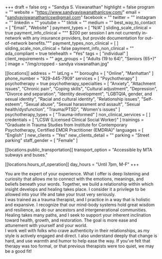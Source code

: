 +++
draft = false
org = "Sandya S. Viswanathan"
highlight = false
program = ""
website = "https://www.sandyaviswanathanlcsw.com/"
email = "sandyaviswanathanlcsw@gmail.com"
facebook = ""
twitter = ""
instagram = ""
linkedin = ""
youtube = ""
tiktok = ""
medium = ""
best_way_to_contact = [ "Email", "Website" ]
payment_types = [ "N/A" ]
sliding_scale_clinical = true
payment_info_clinical = """
$200 per session
I am not currently in-network with any insurance providers, but provide documentation for out-of-network benefits."""
payment_types_non_clinical = [ ]
sliding_scale_non_clinical = false
payment_info_non_clinical = ""
ada_compliant = true
telehealth = "Yes"
tags = [ "individual" ]
client_requirements = ""
age_groups = [ "Adults (19 to 64)", "Seniors (65+)" ]
image = "/img/cropped - sandya viswanathan.jpg"

[[locations]]
address = ""
latLng = ""
boroughs = [ "Online", "Manhattan" ]
phone_number = "929-445-7909"
services = [ "Psychotherapy" ]
psychotherapy = true
psychotherapy_specialties = [
  "Anxiety",
  "Attachment issues",
  "Chronic pain",
  "Coping skills",
  "Cultural adjustment",
  "Depression",
  "Divorce and separation",
  "Identity development",
  "LGBTQIA, gender, and sexual identity",
  "Racial and cultural identity",
  "Relationship issues",
  "Self-esteem",
  "Sexual abuse",
  "Sexual harassment and assault",
  "Sexual health/dysfunction",
  "Trauma/PTSD",
  "Women's issues"
]
psychotherapy_types = [ "Trauma-informed" ]
non_clinical_services = [ ]
credentials = [ "LCSW (Licensed Clinical Social Worker)" ]
trainings = "Graduate in Trauma Studies from Institute for Contemporary Psychotherapy, Certified EMDR Practitioner (EMDRIA)"
languages = [ "English" ]
new_clients = "Yes"
new_clients_detail = ""
parking = "Street parking"
staff_gender = [ "Female" ]

  [[locations.public_transportation]]
  transport_option = "Accessible by MTA subways and buses."

  [[locations.hours_of_operation]]
  day_hours = "Until 7pm, M-F"
+++

You are the expert of your experience. What I offer is deep listening and curiosity that allows me to connect with the emotions, meanings, and beliefs beneath your words. Together, we build a relationship within which insight develops and healing takes place. I consider it a privilege to be allowed into your life and take your trust very seriously. <br>
I was trained as a trauma therapist, and I practice in a way that is holistic and expansive. I recognize that our mind-body systems hold great wisdom and resilience, as do our ancestors and intergenerational communities. Healing takes many paths, and I seek to support your inherent inclination toward health, growth, and restoration. The goal is more ease and attunement with yourself and your world. <br>
I work well with folks who crave authenticity in their relationships, as my style is actively engaged and direct. I also understand deeply that change is hard, and use warmth and humor to help ease the way. If you’ve felt that therapy was too formal, or that previous therapists were too quiet, we may be a good fit! <br>

